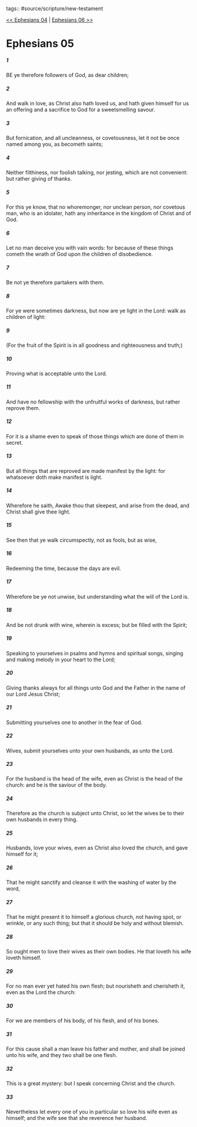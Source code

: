 tags:: #source/scripture/new-testament

[<< Ephesians 04](/new-testament/10_Ephesians/Ephesians_04.md) | [Ephesians 06 >>](/new-testament/10_Ephesians/Ephesians_06.md)

# Ephesians 05

##### 1

BE ye therefore followers of God, as dear children;

##### 2

And walk in love, as Christ also hath loved us, and hath given himself for us an offering and a sacrifice to God for a sweetsmelling savour.

##### 3

But fornication, and all uncleanness, or covetousness, let it not be once named among you, as becometh saints;

##### 4

Neither filthiness, nor foolish talking, nor jesting, which are not convenient: but rather giving of thanks.

##### 5

For this ye know, that no whoremonger, nor unclean person, nor covetous man, who is an idolater, hath any inheritance in the kingdom of Christ and of God.

##### 6

Let no man deceive you with vain words: for because of these things cometh the wrath of God upon the children of disobedience.

##### 7

Be not ye therefore partakers with them.

##### 8

For ye were sometimes darkness, but now are ye light in the Lord: walk as children of light:

##### 9

(For the fruit of the Spirit is in all goodness and righteousness and truth;)

##### 10

Proving what is acceptable unto the Lord.

##### 11

And have no fellowship with the unfruitful works of darkness, but rather reprove them.

##### 12

For it is a shame even to speak of those things which are done of them in secret.

##### 13

But all things that are reproved are made manifest by the light: for whatsoever doth make manifest is light.

##### 14

Wherefore he saith, Awake thou that sleepest, and arise from the dead, and Christ shall give thee light.

##### 15

See then that ye walk circumspectly, not as fools, but as wise,

##### 16

Redeeming the time, because the days are evil.

##### 17

Wherefore be ye not unwise, but understanding what the will of the Lord is.

##### 18

And be not drunk with wine, wherein is excess; but be filled with the Spirit;

##### 19

Speaking to yourselves in psalms and hymns and spiritual songs, singing and making melody in your heart to the Lord;

##### 20

Giving thanks always for all things unto God and the Father in the name of our Lord Jesus Christ;

##### 21

Submitting yourselves one to another in the fear of God.

##### 22

Wives, submit yourselves unto your own husbands, as unto the Lord.

##### 23

For the husband is the head of the wife, even as Christ is the head of the church: and he is the saviour of the body.

##### 24

Therefore as the church is subject unto Christ, so let the wives be to their own husbands in every thing.

##### 25

Husbands, love your wives, even as Christ also loved the church, and gave himself for it;

##### 26

That he might sanctify and cleanse it with the washing of water by the word,

##### 27

That he might present it to himself a glorious church, not having spot, or wrinkle, or any such thing; but that it should be holy and without blemish.

##### 28

So ought men to love their wives as their own bodies. He that loveth his wife loveth himself.

##### 29

For no man ever yet hated his own flesh; but nourisheth and cherisheth it, even as the Lord the church:

##### 30

For we are members of his body, of his flesh, and of his bones.

##### 31

For this cause shall a man leave his father and mother, and shall be joined unto his wife, and they two shall be one flesh.

##### 32

This is a great mystery: but I speak concerning Christ and the church.

##### 33

Nevertheless let every one of you in particular so love his wife even as himself; and the wife see that she reverence her husband.
